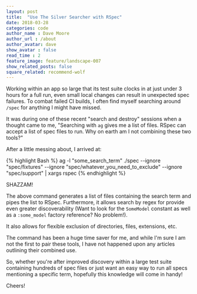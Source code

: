 ```yaml
---
layout: post
title:  "Use The Silver Searcher with RSpec"
date: 2018-03-28
categories: code
author_name : Dave Moore
author_url : /about
author_avatar: dave
show_avatar : false
read_time : 2
feature_image: feature/landscape-007
show_related_posts: false
square_related: recommend-wolf
---
```


Working within an app so large that its test suite clocks in at just under 3 hours for a full run, even small local changes can result in unexpected spec failures. To combat failed CI builds, I often find myself searching around `/spec` for anything I might have missed.

It was during one of these recent "search and destroy" sessions when a thought came to me, "Searching with `ag` gives me a list of files. RSpec can accept a list of spec files to run. Why on earth am I not combining these two tools?"

After a little messing about, I arrived at:

{% highlight Bash %}
ag -l "some_search_term" ./spec --ignore "spec/fixtures" --ignore "spec/whatever_you_need_to_exclude" --ignore "spec/support" | xargs rspec
{% endhighlight %}

SHAZZAM!

The above command generates a list of files containing the search term and pipes the list to RSpec. Furthermore, it allows search by regex for provide even greater discoverability (Want to look for the `SomeModel` constant as well as a `:some_model` factory reference? No problem!).

It also allows for flexible exclusion of directories, files, extensions, etc.

The command has been a huge time saver for me, and while I'm sure I am not the first to pair these tools, I have not happened upon any articles outlining their combined use.

So, whether you're after improved discovery within a large test suite containing hundreds of spec files or just want an easy way to run all specs mentioning a specific term, hopefully this knowledge will come in handy!

Cheers!
